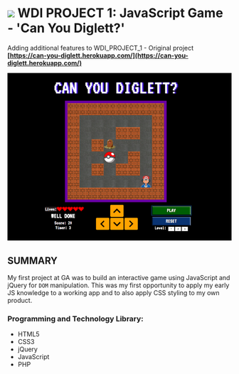 # ![](https://ga-dash.s3.amazonaws.com/production/assets/logo-9f88ae6c9c3871690e33280fcf557f33.png) WDI PROJECT 1: JavaScript Game - 'Can You Diglett?'

Adding additional features to WDI_PROJECT_1 - Original project **[https://can-you-diglett.herokuapp.com/](https://can-you-diglett.herokuapp.com/)**

![Game screenshot](images/README_files/screenshot_game.jpg)

## SUMMARY

My first project at GA was to build an interactive game using JavaScript and jQuery for `DOM` manipulation. This was my first opportunity to apply my early JS knowledge to a working app and to also apply CSS styling to my own product.

### Programming and Technology Library:

* HTML5
* CSS3
* jQuery
* JavaScript
* PHP
